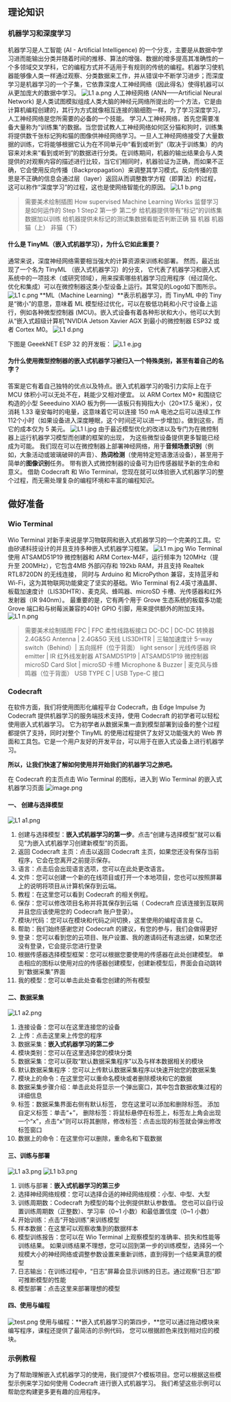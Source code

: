 ## 理论知识
### 机器学习和深度学习
机器学习是人工智能 (AI - Artificial Intelligence) 的一个分支，主要是从数据中学习进而能输出分类并随着时间的推移、算法的增强、数据的增多提高其准确性的一个多领域交叉学科，它的编程方式并不适用于有规则的传统的编程。机器学习使机器能够像人类一样通过观察、分类数据来工作，并从错误中不断学习进步；而深度学习是机器学习的一个子集，它依靠深度人工神经网络（因此得名）使得机器可以从更加庞大的数据中学习。
![L1 a.png](https://cdn.nlark.com/yuque/0/2021/png/22391310/1631778213130-d996b3d7-b061-4f5a-aeb9-df381604552a.png#clientId=ua315f22e-dec3-4&from=drop&height=427&id=u8f93c457&margin=%5Bobject%20Object%5D&name=L1%20a.png&originHeight=853&originWidth=882&originalType=binary&ratio=1&size=347675&status=done&style=none&taskId=uab95cad2-6efa-437e-bfcf-5d0d46a6ab0&width=441)
人工神经网络 (ANN——Artificial Neural Network) 是人类试图模拟组成人类大脑的神经元网络所提出的一个方法，它是由计算机编程创建的，其行为方式就像相互连接的脑细胞一样，为了学习深度学习，人工神经网络是您所需要的必备的一个技能。
学习人工神经网络，首先您需要准备大量称为“训练集”的数据。当您尝试教人工神经网络如何区分猫和狗时，训练集将提供数千张标记狗和猫的图像供神经网络学习。一旦人工神经网络接受了大量数据的训练，它将能够根据它认为在不同单元中“看到或听到”（取决于训练集）的内容来对未来“看到或听到”的数据进行分类。在训练期间，机器的输出结果会与人类提供的对观察内容的描述进行比较，当它们相同时，机器验证为正确，而如果不正确，它会使用反向传播（Backpropagation）来调整其学习模式。反向传播的意思是不正确的信息会通过层（layer）返回从而调整数学方程（即算法）的过程，这可以称作“深度学习”的过程，这也是使网络智能化的原因。
![L1 b.png](https://cdn.nlark.com/yuque/0/2021/png/22391310/1630912853347-6b55b9f2-6bad-4ee6-a2ed-2084e8376c35.png#clientId=uc9939136-7b1c-4&from=drop&id=u32c53928&margin=%5Bobject%20Object%5D&name=L1%20b.png&originHeight=461&originWidth=906&originalType=binary&ratio=1&size=514639&status=done&style=none&taskId=u7efd357f-a70b-4357-b6d1-35666b3f406) 
> 需要美术绘制插图
> How supervised Machine Learning Works
> 监督学习是如何运作的
> Step 1                                                                                          Step2
> 第一步                                                                                           第二步
> 给机器提供带有“标记”的训练集数据加以训练              给机器提供未标记的测试集数据看能否判断正确
> 猫          机器                     机器                       猫（上） 非猫（下）

#### 什么是 TinyML（嵌入式机器学习），为什么它如此重要？
通常来说，深度神经网络需要相当强大的计算资源来训练和部署。 然而，最近出现了一个名为 TinyML （嵌入式机器学习）的分支， 它代表了机器学习和嵌入式系统中的一项技术（或研究领域），用来探索哪些机器学习应用程序（经过简化、优化和集成）可以在微控制器这类小型设备上运行。其常见的Logo如下图所示。
![L1 c.png](https://cdn.nlark.com/yuque/0/2021/png/22391310/1630916889978-3b11aa52-e5e4-4675-9d5a-e926e629a8da.png#clientId=uc9939136-7b1c-4&from=drop&height=130&id=u0928290e&margin=%5Bobject%20Object%5D&name=L1%20c.png&originHeight=491&originWidth=500&originalType=binary&ratio=1&size=48459&status=done&style=none&taskId=uc56947a9-1817-4834-b3e4-a3872e02c26&width=132)
**ML（Machine Learning）**表示机器学习，而 TinyML 中的 Tiny 是“微小”的意思，意味着 ML 模型经过优化，可以在极低功耗和小尺寸设备上运行，例如各种微型控制器 (MCU)。嵌入式设备有着各种形状和大小，他可以大到从“嵌入式超级计算机”NVIDIA Jetson Xavier AGX 到最小的微控制器 ESP32 或者 Cortex M0。
![L1 d.png](https://cdn.nlark.com/yuque/0/2021/png/22391310/1630917064245-d45f2c66-726a-4f79-9cbf-c63bda38a37c.png#clientId=uc9939136-7b1c-4&from=drop&height=302&id=u0ce040a8&margin=%5Bobject%20Object%5D&name=L1%20d.png&originHeight=389&originWidth=740&originalType=binary&ratio=1&size=308505&status=done&style=none&taskId=u93b2537e-4968-4175-a8d7-12ca6ea2c75&width=575)


下图是 GeeekNET ESP 32 的开发板：
![L1 e.jpg](https://cdn.nlark.com/yuque/0/2021/jpeg/22391310/1630917087795-54d1c38b-7464-4f8b-8292-e9f69b17049d.jpeg#clientId=uc9939136-7b1c-4&from=drop&height=347&id=u2d145ff0&name=L1%20e.jpg&originHeight=525&originWidth=700&originalType=binary&ratio=1&size=44130&status=done&style=none&taskId=u596230dc-3a6d-48fb-b316-516d7fabb92&width=463)
#### 为什么使用微型控制器的嵌入式机器学习被归入一个特殊类别，甚至有着自己的名字？
答案是它有着自己独特的优点以及特点。嵌入式机器学习的吸引力实际上在于 MCU 体积小可以无处不在，耗能少又相对便宜。 以 ARM Cortex M0+ 和围绕它构造的小型 Seeeduino XIAO 板为例——该板只有拇指大小（20×17.5 毫米），仅消耗 1.33 毫安每时的电量，这意味着它可以连接 150 mA 电池之后可以连续工作112个小时（如果设备进入深度睡眠，这个时间还可以进一步增加）。做到这些，而它的成本仅为 5 美元。
![L1 l.jpg](https://cdn.nlark.com/yuque/0/2021/jpeg/22391310/1631787026970-282dd0a2-d37a-4e09-81ed-a3bfa31c0819.jpeg#clientId=ua315f22e-dec3-4&from=drop&height=355&id=ud744a96f&name=L1%20l.jpg&originHeight=1050&originWidth=1400&originalType=binary&ratio=1&size=73670&status=done&style=none&taskId=u2d5536d3-f3ab-43af-b310-965fc5199bc&width=473)
由于最近模型优化的改进以及专门为在微控制器上运行机器学习模型而创建的框架的出现， 为这些微型设备提供更多智能已经成为可能。 我们现在可以在微控制器上部署神经网络，用于**音频场景识别**（例如，大象活动或玻璃破碎的声音）、**热词检测**（使用特定短语激活设备），甚至用于简单的**图像识别**任务。 带有嵌入式微控制器的设备可为旧传感器赋予新的生命和意义。
借助 Codecraft 和 Wio Terminal，您现在就可以体验嵌入式机器学习的整个过程，而无需处理复杂的编程环境和丰富的编程知识。
## 做好准备
### Wio Terminal
Wio Terminal 对新手来说是学习物联网和嵌入式机器学习的一个完美的工具。它由矽递科技设计的并且支持多种嵌入式机器学习框架。
![L1 m.jpg](https://cdn.nlark.com/yuque/0/2021/jpeg/22391310/1631787141298-72b3cba3-591b-445b-a6e8-81caf5f34586.jpeg#clientId=ua315f22e-dec3-4&from=drop&height=289&id=u48856537&name=L1%20m.jpg&originHeight=1080&originWidth=1920&originalType=binary&ratio=1&size=185394&status=done&style=none&taskId=u181290d6-1bab-4762-b511-473c7ae1060&width=514)
Wio Terminal 使用 ATSAMD51P19 微控制器和 ARM Cortex-M4F，运行频率为 120MHz（提升至 200MHz），它包含4MB 外部闪存和 192kb RAM，并且支持 Realtek RTL8720DN 的无线连接， 同时与 Arduino 和 MicroPython 兼容，支持蓝牙和 Wi-Fi，这为其物联网功能奠定了坚实的基础。Wio Terminal 有2.4英寸液晶屏、板载加速度计（LIS3DHTR）、麦克风、蜂鸣器、microSD 卡槽、光传感器和红外发射器（IR 940nm）。 最重要的是，它有两个用于 Grove 生态系统的板载多功能 Grove 端口和与树莓派兼容的40针 GPIO 引脚，用来提供额外的附加支持。![L1 n.png](https://cdn.nlark.com/yuque/0/2021/png/22391310/1631787182776-ecf3f1b6-f03b-4cf2-8536-9bd1635449d5.png#clientId=ua315f22e-dec3-4&from=drop&id=ue4341bc1&margin=%5Bobject%20Object%5D&name=L1%20n.png&originHeight=716&originWidth=1161&originalType=binary&ratio=1&size=223670&status=done&style=none&taskId=u87913bf9-8c60-46f6-b47c-52e062061cc)
> 需要美术绘制插图
> FPC | FPC 柔性线路板接口
> DC-DC | DC-DC 转换器
> 2.4G&5G Antenna | 2.4G&5G 天线
> LIS3DHTR | 三轴加速度计
> 5-way switch（Behind）|  五向摇杆（位于背面）
> light sensor | 光线传感器
> IR emitter |  IR 红外线发射器
> ATSAMD51P19 |  ATSAMD51P19 微控制器
> microSD Card Slot | microSD 卡槽
> Microphone & Buzzer | 麦克风与蜂鸣器（位于背面）
> USB TYPE C | USB Type-C 接口 

### Codecraft
在软件方面，我们将使用图形化编程平台 Codecraft，由 Edge Impulse 为 Codecraft 提供机器学习的服务端技术支持，使用 Codecraft 的初学者可以轻松使用嵌入式机器学习。 它为初学者从数据采集一直到模型部署到设备的整个过程都提供了支持，同时对整个 TinyML 的使用过程提供了友好又功能强大的 Web 界面和工具包。它是一个用户友好的开发平台，可以用于在嵌入式设备上进行机器学习。
​

**所以，让我们快速了解如何使用并开始我们的机器学习之旅吧。**


在 Codecraft 的主页点击 Wio Terminal 的图标，进入到 Wio Terminal 的嵌入式机器学习页面
![image.png](https://cdn.nlark.com/yuque/0/2021/png/22391310/1631934746215-d29d6d5d-74cc-4340-813f-a66951477c22.png#clientId=u0ee1cff9-a7a6-4&from=paste&height=966&id=ua4a9efdd&margin=%5Bobject%20Object%5D&name=image.png&originHeight=966&originWidth=1920&originalType=binary&ratio=1&size=568367&status=done&style=none&taskId=uc534ff65-2e2c-4e6b-8bfc-d916056d807&width=1920)
#### 一、 创建与选择模型
![L1 a1.png](https://cdn.nlark.com/yuque/0/2021/png/22391310/1631933533842-f879fa01-f68b-4637-b941-796ba2ebbf7f.png#clientId=u0ee1cff9-a7a6-4&from=drop&height=569&id=u2b680312&margin=%5Bobject%20Object%5D&name=L1%20a1.png&originHeight=1143&originWidth=1970&originalType=binary&ratio=1&size=263260&status=done&style=none&taskId=u6520335c-38ad-4ebf-ac4a-4cd2ea7ffcb&width=981)

1. 创建与选择模型：**嵌入式机器学习的第一步**。点击“创建与选择模型”就可以看见“为嵌入式机器学习创建新模型”的页面。
1. 返回 Codecraft 主页：点击以返回 Codecraft 主页，如果您还没有保存当前程序，它会在您离开之前提示保存。
1. 语言：点击后会出现语言选项，您可以在此处更改语言。
1. 文件：您可以创建一个新的在线项目或打开一个本地项目，您也可以按照屏幕上的说明将项目从计算机保存到云端。
1. 教程：在这里您可以看到 Codecraft 的相关例程。
1. 保存：您可以修改项目名称并将其保存到云端（ Codecraft 应该连接到互联网并且您应该使用您的 Codecraft 账户登录）。
1. 模块/代码：您可以在模块和代码之间切换，这里使用的编程语言是 C。
1. 帮助：我们始终感谢您对 Codecraft 的建议，有您的参与，我们会做得更好
1. 登录：您可以看到您的云项目、账户设置、我的邀请码还有退出键，如果您还没有登录，它会提示您进行登录
1. 根据传感器选择模型框架：您可以根据您要使用的传感器在此处创建模型。 单击相应的图标以使用对应的传感器创建模型，创建新模型后，界面会自动跳转到“数据采集”界面
1. 我的模型：您可以单击此处查看您创建的所有模型
#### 二、数据采集
![L1 a2.png](https://cdn.nlark.com/yuque/0/2021/png/22391310/1631932632698-cf8e7d9e-d3b3-4d22-817d-c5e436f04db3.png#clientId=u0ee1cff9-a7a6-4&from=drop&id=u464f16af&margin=%5Bobject%20Object%5D&name=L1%20a2.png&originHeight=1080&originWidth=2111&originalType=binary&ratio=1&size=322103&status=done&style=none&taskId=uf8426663-b7df-4a53-97ba-3cd886289e8)

1. 连接设备：您可以在这里连接您的设备
1. 上传：点击这里来上传您的程序
1. 数据采集：**嵌入式机器学习的第二步**
1. 模块类别：您可以在这里选择您的模块分类
1. 数据采集：您可以获取“默认数据采集程序”以及与样本数据相关的模块
1. 默认数据采集程序：您可以上传默认数据采集程序以快速开始您的数据采集
1. 模块上的命令：在这里您可以重命名模块或者删除模块和它的数据
1. 数据采集步骤介绍：单击此处将显示一个弹出窗口，其中包含数据收集过程的详细信息
1. 标签：数据采集界面右侧有默认标签， 您在这里可以添加和删除标签。 添加自定义标签：单击“+”， 删除标签：将鼠标悬停在标签上，标签左上角会出现一个“x”，点击“x”则可以将其删除，修改标签：点击出现的标签就会弹出修改标签窗口
1. 数据上的命令：在这里你可以删除，重命名和下载数据
#### 三、训练与部署
![L1 a3.png](https://cdn.nlark.com/yuque/0/2021/png/22391310/1631931065292-54706d66-04d5-40db-a03e-7a3c30885e77.png#clientId=u0ee1cff9-a7a6-4&from=drop&id=u9fdc7a30&margin=%5Bobject%20Object%5D&name=L1%20a3.png&originHeight=1080&originWidth=1920&originalType=binary&ratio=1&size=258862&status=done&style=none&taskId=uc2a1d4dc-168d-4ee8-9043-a3d5f5cf2f2)
![L1 b3.png](https://cdn.nlark.com/yuque/0/2021/png/22391310/1631931381081-11ca2977-97cb-4639-ac9b-ed4cd3447b08.png#clientId=u0ee1cff9-a7a6-4&from=drop&id=u62042914&margin=%5Bobject%20Object%5D&name=L1%20b3.png&originHeight=1080&originWidth=1920&originalType=binary&ratio=1&size=180738&status=done&style=none&taskId=u2fb07122-4f67-44bb-a3af-7eec4f7385f)

1. 训练与部署：**嵌入式机器学习的第三步**
1. 选择神经网络规模：您可以选择合适的神经网络规模：小型、中型、大型
1. 训练周期数：Codecraft 为模型的每个比例提供默认参数值。 您也可以自行设置训练周期数（正整数）、学习率（0~1 小数）和最低置信度（0~1 小数）
1. 开始训练：点击“开始训练”来训练模型
1. 样本数据：在这里可以观察收集到的数据样本
1. 模型训练报告：您可以在 Wio Terminal 上观察模型的准确率、损失和性能等训练结果。 如果训练结果不理想，您可以回到第一步的训练模型，选择另一个规模大小的神经网络或调整参数设置来重新训练，直到得到一个结果满意的模型
1. 日志输出：在训练过程中，“日志”屏幕会显示训练的日志。通过观察“日志”即可推断模型的性能
1. 模型部署：点击这里来部署理想的模型
#### 四、使用与编程
![test.png](https://cdn.nlark.com/yuque/0/2021/png/22391310/1631930545631-fc3281ea-bd40-4a05-98c8-b40a64cc7354.png#clientId=u0ee1cff9-a7a6-4&from=drop&id=u3583d45b&margin=%5Bobject%20Object%5D&name=test.png&originHeight=1080&originWidth=1745&originalType=binary&ratio=1&size=167272&status=done&style=none&taskId=u2888da74-b9f1-4301-9c58-7bbbe5482b2)
使用与编程：**嵌入式机器学习的第四步，**您可以通过拖动模块来编写程序，课程还提供了最简洁的示例代码， 您可以根据颜色来找到相对应的模块。
### 示例教程
为了帮助理解嵌入式机器学习的使用，我们提供7个模板项目。您可以根据这些模型示例来学习如何使用  Codecraft 进行嵌入式机器学习。 我们希望这些示例可以帮助您构建更多更有趣的应用程序。
